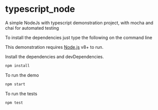# typescript_node
A simple NodeJs with typescript demonstration project, with mocha and chai for automated testing

To install the dependencies just type the following on the command line

This demonstration requires [Node.js](https://nodejs.org/) v8+ to run.

Install the dependencies and devDependencies.

```sh
npm install
```
To run the demo

```sh
npm start
```

To run the tests

```sh
npm test
```

